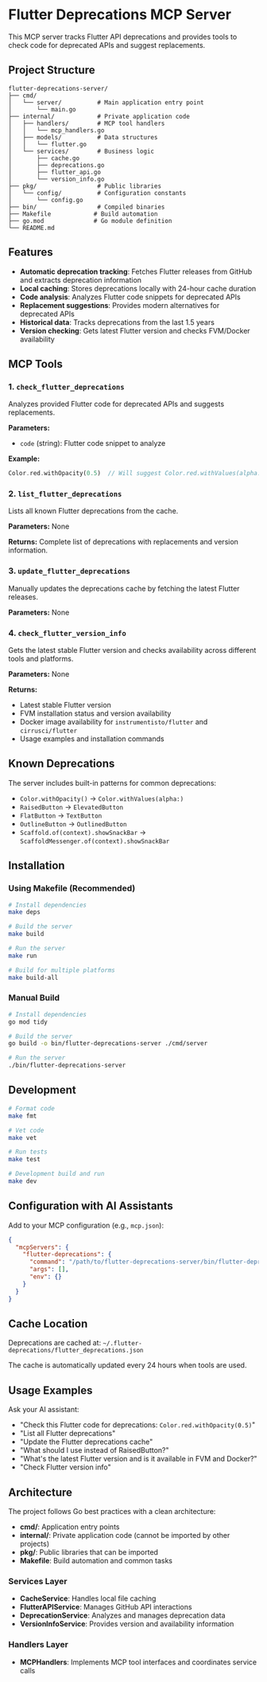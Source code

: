 # Flutter Deprecations MCP Server

This MCP server tracks Flutter API deprecations and provides tools to check code for deprecated APIs and suggest replacements.

## Project Structure

```
flutter-deprecations-server/
├── cmd/
│   └── server/          # Main application entry point
│       └── main.go
├── internal/            # Private application code
│   ├── handlers/        # MCP tool handlers
│   │   └── mcp_handlers.go
│   ├── models/          # Data structures
│   │   └── flutter.go
│   └── services/        # Business logic
│       ├── cache.go
│       ├── deprecations.go
│       ├── flutter_api.go
│       └── version_info.go
├── pkg/                 # Public libraries
│   └── config/          # Configuration constants
│       └── config.go
├── bin/                 # Compiled binaries
├── Makefile            # Build automation
├── go.mod              # Go module definition
└── README.md
```

## Features

- **Automatic deprecation tracking**: Fetches Flutter releases from GitHub and extracts deprecation information
- **Local caching**: Stores deprecations locally with 24-hour cache duration
- **Code analysis**: Analyzes Flutter code snippets for deprecated APIs
- **Replacement suggestions**: Provides modern alternatives for deprecated APIs
- **Historical data**: Tracks deprecations from the last 1.5 years
- **Version checking**: Gets latest Flutter version and checks FVM/Docker availability

## MCP Tools

### 1. `check_flutter_deprecations`
Analyzes provided Flutter code for deprecated APIs and suggests replacements.

**Parameters:**
- `code` (string): Flutter code snippet to analyze

**Example:**
```dart
Color.red.withOpacity(0.5)  // Will suggest Color.red.withValues(alpha: 0.5)
```

### 2. `list_flutter_deprecations`
Lists all known Flutter deprecations from the cache.

**Parameters:** None

**Returns:** Complete list of deprecations with replacements and version information.

### 3. `update_flutter_deprecations`
Manually updates the deprecations cache by fetching the latest Flutter releases.

**Parameters:** None

### 4. `check_flutter_version_info`
Gets the latest stable Flutter version and checks availability across different tools and platforms.

**Parameters:** None

**Returns:**
- Latest stable Flutter version
- FVM installation status and version availability
- Docker image availability for `instrumentisto/flutter` and `cirrusci/flutter`
- Usage examples and installation commands

## Known Deprecations

The server includes built-in patterns for common deprecations:

- `Color.withOpacity()` → `Color.withValues(alpha:)`
- `RaisedButton` → `ElevatedButton`
- `FlatButton` → `TextButton`
- `OutlineButton` → `OutlinedButton`
- `Scaffold.of(context).showSnackBar` → `ScaffoldMessenger.of(context).showSnackBar`

## Installation

### Using Makefile (Recommended)

```bash
# Install dependencies
make deps

# Build the server
make build

# Run the server
make run

# Build for multiple platforms
make build-all
```

### Manual Build

```bash
# Install dependencies
go mod tidy

# Build the server
go build -o bin/flutter-deprecations-server ./cmd/server

# Run the server
./bin/flutter-deprecations-server
```

## Development

```bash
# Format code
make fmt

# Vet code
make vet

# Run tests
make test

# Development build and run
make dev
```

## Configuration with AI Assistants

Add to your MCP configuration (e.g., `mcp.json`):

```json
{
  "mcpServers": {
    "flutter-deprecations": {
      "command": "/path/to/flutter-deprecations-server/bin/flutter-deprecations-server",
      "args": [],
      "env": {}
    }
  }
}
```

## Cache Location

Deprecations are cached at: `~/.flutter-deprecations/flutter_deprecations.json`

The cache is automatically updated every 24 hours when tools are used.

## Usage Examples

Ask your AI assistant:
- "Check this Flutter code for deprecations: `Color.red.withOpacity(0.5)`"
- "List all Flutter deprecations"
- "Update the Flutter deprecations cache"
- "What should I use instead of RaisedButton?"
- "What's the latest Flutter version and is it available in FVM and Docker?"
- "Check Flutter version info"

## Architecture

The project follows Go best practices with a clean architecture:

- **cmd/**: Application entry points
- **internal/**: Private application code (cannot be imported by other projects)
- **pkg/**: Public libraries that can be imported
- **Makefile**: Build automation and common tasks

### Services Layer

- **CacheService**: Handles local file caching
- **FlutterAPIService**: Manages GitHub API interactions
- **DeprecationService**: Analyzes and manages deprecation data
- **VersionInfoService**: Provides version and availability information

### Handlers Layer

- **MCPHandlers**: Implements MCP tool interfaces and coordinates service calls